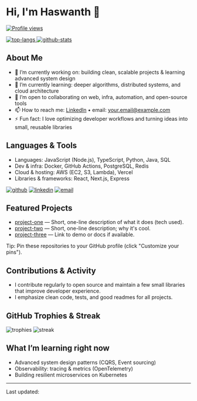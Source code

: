 # Hi, I'm Haswanth 👋

[![Profile views](https://visitor-badge.laobi.icu/badge?page_id=Haswanthobbina.Haswanthobbina)](https://github.com/Haswanthobbina)

<p align="left">
  <a href="https://github.com/Haswanthobbina">
    <img alt="top-langs" src="https://github-readme-stats.vercel.app/api/top-langs/?username=Haswanthobbina&layout=compact&theme=tokyonight" />
  </a>
  <a href="https://github.com/Haswanthobbina">
    <img alt="github-stats" src="https://github-readme-stats.vercel.app/api?username=Haswanthobbina&show_icons=true&theme=tokyonight" />
  </a>
</p>

## About Me
- 🔭 I’m currently working on: building clean, scalable projects & learning advanced system design
- 🌱 I’m currently learning: deeper algorithms, distributed systems, and cloud architecture
- 👯 I’m open to collaborating on web, infra, automation, and open-source tools
- 📫 How to reach me: [LinkedIn](https://www.linkedin.com/in/your-linkedin) • email: your.email@example.com
- ⚡ Fun fact: I love optimizing developer workflows and turning ideas into small, reusable libraries

## Languages & Tools
- Languages: JavaScript (Node.js), TypeScript, Python, Java, SQL
- Dev & infra: Docker, GitHub Actions, PostgreSQL, Redis
- Cloud & hosting: AWS (EC2, S3, Lambda), Vercel
- Libraries & frameworks: React, Next.js, Express

<!-- Badges -->
<p>
  <a href="https://github.com/Haswanthobbina"><img src="https://img.shields.io/badge/-GitHub-181717?style=flat-square&logo=github" alt="github"></a>
  <a href="https://www.linkedin.com/in/your-linkedin"><img src="https://img.shields.io/badge/-LinkedIn-0A66C2?style=flat-square&logo=linkedin&logoColor=white" alt="linkedin"></a>
  <a href="mailto:your.email@example.com"><img src="https://img.shields.io/badge/-Email-D14836?style=flat-square&logo=gmail&logoColor=white" alt="email"></a>
</p>

## Featured Projects
- [project-one](https://github.com/Haswanthobbina/project-one) — Short, one-line description of what it does (tech used).
- [project-two](https://github.com/Haswanthobbina/project-two) — Short, one-line description; why it's cool.
- [project-three](https://github.com/Haswanthobbina/project-three) — Link to demo or docs if available.

Tip: Pin these repositories to your GitHub profile (click "Customize your pins").

## Contributions & Activity
- I contribute regularly to open source and maintain a few small libraries that improve developer experience.
- I emphasize clean code, tests, and good readmes for all projects.

## GitHub Trophies & Streak
<p align="left">
  <img src="https://github-profile-trophy.vercel.app/?username=Haswanthobbina&theme=onedark&margin-w=10&row=1" alt="trophies"/>
  <img src="https://github-readme-streak-stats.herokuapp.com/?user=Haswanthobbina&theme=tokyonight" alt="streak"/>
</p>

## What I’m learning right now
- Advanced system design patterns (CQRS, Event sourcing)
- Observability: tracing & metrics (OpenTelemetry)
- Building resilient microservices on Kubernetes

---

Last updated: <!--LAST_UPDATED-->
